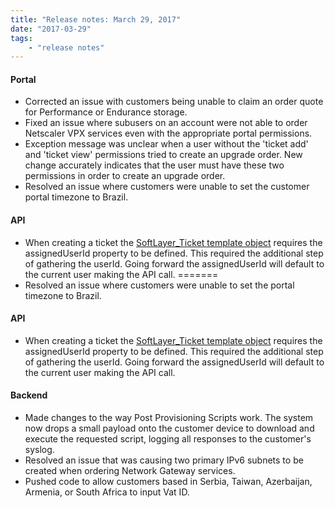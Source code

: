 ```yaml
---
title: "Release notes: March 29, 2017"
date: "2017-03-29"
tags:
    - "release notes"
---
```


#### Portal
+ Corrected an issue with customers being unable to claim an order quote for Performance or Endurance storage. 
+ Fixed an issue where subusers on an account were not able to order Netscaler VPX services even with the appropriate portal permissions. 
+ Exception message was unclear when a user without the 'ticket add' and 'ticket view' permissions tried to create an upgrade order. New change accurately indicates that the user must have these two permissions in order to create an upgrade order.
+ Resolved an issue where customers were unable to set the customer portal timezone to Brazil. 

#### API
+ When creating a ticket the [SoftLayer_Ticket template object](http://sldn.softlayer.com/reference/datatypes/SoftLayer_Ticket) requires the assignedUserId property to be defined. This required the additional step of gathering the userId. Going forward the assignedUserId will default to the current user making the API call.
=======
+ Resolved an issue where customers were unable to set the portal timezone to Brazil. 

#### API
+ When creating a ticket the [SoftLayer_Ticket template object](http://sldn.softlayer.com/reference/datatypes/SoftLayer_Ticket) requires the assignedUserId property to be defined. This required the additional step of gathering the userId. Going forward the assignedUserId will default to the current user making the API call.

#### Backend
+ Made changes to the way Post Provisioning Scripts work. The system now drops a small payload onto the customer device to download and execute the requested script, logging all responses to the customer's syslog.
+ Resolved an issue that was causing two primary IPv6 subnets to be created when ordering Network Gateway services. 
+ Pushed code to allow customers based in Serbia, Taiwan, Azerbaijan, Armenia, or South Africa to input Vat ID.

